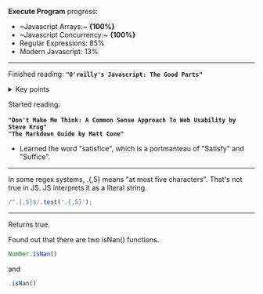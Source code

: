 **Execute Program** progress:

- ~Javascript Arrays:~ **{100%}**
- ~Javascript Concurrency:~ **{100%}**<br>
- Regular Expressions: 85%<br>
- Modern Javascript: 13%<br>

---

Finished reading: **`"O'reilly's Javascript: The Good Parts"`**
<details>
<summary>Key points</summary><br>
  
- Always use scope 
- Demystified some grammar 

</details>

Started reading:<br><br>
**`"Don't Make Me Think: A Common Sense Approach To Web Usability by Steve Krug"`**<br>
**`"The Markdown Guide by Matt Cone"`**<br>
- Learned the word "satisfice", which is a portmanteau of "Satisfy" and "Suffice".

---

In some regex systems, .{,5} means "at most five characters". That's not true in JS. JS interprets it as a literal string.
```js
/^.{,5}$/.test('.{,5}');
```

---

Returns true.

Found out that there are two isNan() functions.<br>
```js
Number.isNan()
``` 
and 
```js
.isNan()
```
